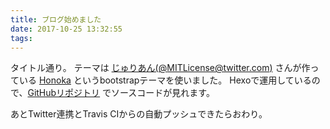 ```yaml
---
title: ブログ始めました
date: 2017-10-25 13:32:55
tags:
---
```


タイトル通り。
テーマは [じゅりあん(@MITLicense@twitter.com)](https://twitter.com/MITLicense) さんが作っている [Honoka](http://honokak.osaka) というbootstrapテーマを使いました。
Hexoで運用しているので、[GitHubリポジトリ](https://github.com/rinsuki/blog) でソースコードが見れます。

あとTwitter連携とTravis CIからの自動プッシュできたらおわり。